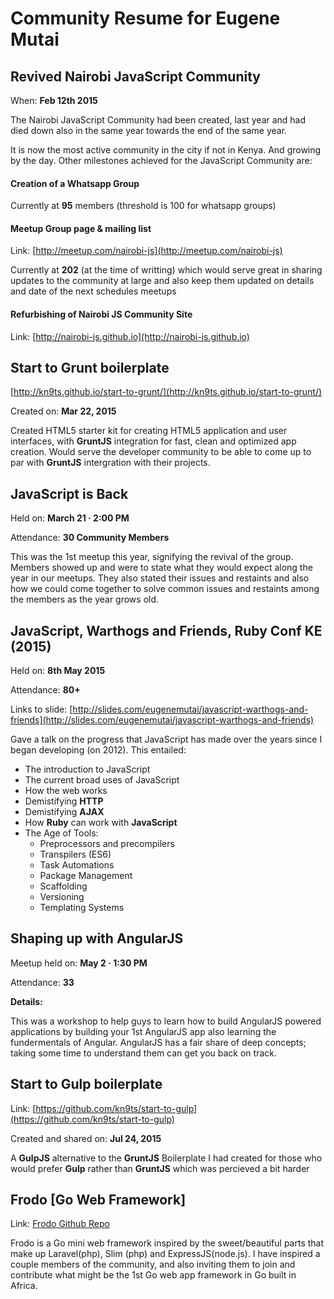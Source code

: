 # Community Resume for Eugene Mutai

## Revived Nairobi JavaScript Community
When: **Feb 12th 2015**

The Nairobi JavaScript Community had been created, last year and had died down also in the same year towards the end of the same year.

It is now the most active community in the city if not in Kenya. And growing by the day. Other milestones achieved for the JavaScript Community are:

#### Creation of a Whatsapp Group
Currently at **95** members (threshold is 100 for whatsapp groups)

#### Meetup Group page & mailing list
Link: [http://meetup.com/nairobi-js](http://meetup.com/nairobi-js)

Currently at **202** (at the time of writting) which would serve great in sharing updates to the community at large and also keep them updated on details and date of the next schedules meetups

#### Refurbishing of Nairobi JS Community Site
Link: [http://nairobi-js.github.io](http://nairobi-js.github.io)

## Start to Grunt boilerplate
[http://kn9ts.github.io/start-to-grunt/](http://kn9ts.github.io/start-to-grunt/)

Created on: **Mar 22, 2015**

Created HTML5 starter kit for creating HTML5 application and user interfaces, with **GruntJS**
integration for fast, clean and optimized app creation. Would serve the developer community to be able to come
up to par with **GruntJS** intergration with their projects.

## JavaScript is Back
Held on: **March 21 · 2:00 PM**

Attendance: **30 Community Members**

This was the 1st meetup this year, signifying the revival of the group. Members showed up and were to state what
they would expect along the year in our meetups. They also stated their issues and restaints and also how we
could come together to solve common issues and restaints among the members as the year grows old.

## JavaScript, Warthogs and Friends, Ruby Conf KE (2015)
Held on: **8th May 2015**

Attendance: **80+**

Links to slide: [http://slides.com/eugenemutai/javascript-warthogs-and-friends](http://slides.com/eugenemutai/javascript-warthogs-and-friends)

Gave a talk on the progress that JavaScript has made over the years since I began  developing (on 2012). This entailed:

- The introduction to JavaScript
- The current broad uses of JavaScript
- How the web works
- Demistifying **HTTP**
- Demistifying **AJAX**
- How **Ruby** can work with **JavaScript**
- The Age of Tools:
    - Preprocessors and precompilers
    - Transpilers (ES6)
    - Task Automations
    - Package Management
    - Scaffolding
    - Versioning
    - Templating Systems

## Shaping up with AngularJS
Meetup held on: **May 2 · 1:30 PM**

Attendance: **33**

**Details:**

This was a workshop to help guys to learn how to build AngularJS powered applications by building your 1st AngularJS app also learning the fundermentals of Angular. AngularJS has a fair share of deep concepts; taking some time to understand them can get you back on track.

## Start to Gulp boilerplate
Link: [https://github.com/kn9ts/start-to-gulp](https://github.com/kn9ts/start-to-gulp)

Created and shared on: **Jul 24, 2015**

A **GulpJS** alternative to the **GruntJS** Boilerplate I had created for those who would prefer **Gulp** rather than
**GruntJS** which was percieved a bit harder


## Frodo [Go Web Framework]

Link: [Frodo Github Repo](https://github.com/kn9ts/frodo)

Frodo is a Go mini web framework inspired by the sweet/beautiful parts that make up Laravel(php), Slim (php) and ExpressJS(node.js). I have inspired a couple members of the community, and also inviting them to join and contribute what might be the 1st Go web app framework in Go built in Africa.